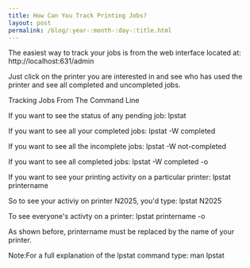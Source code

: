 ```yaml
---
title: How Can You Track Printing Jobs?
layout: post
permalink: /blog/:year-:month-:day-:title.html
---
```


The easiest way to track your jobs is from the web interface located at: http://localhost:631/adminJust click on the printer you are interested in and see who has used the printer and see all completed and uncompleted jobs.
 Tracking Jobs From The Command Line If you want to see the status of any pending job: lpstat If you want to see all your completed jobs: lpstat -W completed If you want to see all the incomplete jobs: lpstat -W not-completed If you want to see all completed jobs: lpstat -W completed -o If you want to see your printing activity on a particular printer: lpstat printernameSo to see your activiy on printer N2025, you'd type: lpstat N2025 To see everyone's activty on a printer: lpstat printername -oAs shown before, printername must be replaced by the name of your printer.Note:For a full explanation of the lpstat command type: man lpstat
